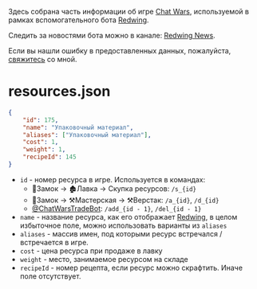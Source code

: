 Здесь собрана часть информации об игре [Chat Wars](https://telegram.me/ChatWarsBot?start=bb6bc6065e8648c0911c8776e277181d), используемой в рамках вспомогательного бота [Redwing](https://t.me/RedwingBot).

Следить за новостями бота можно в канале: [Redwing News](https://t.me/RedwingNews).

Если вы нашли ошибку в предоставленных данных, пожалуйста, [свяжитесь](https://t.me/motw_we) со мной.

# resources.json
```json
{
    "id": 175,
    "name": "Упаковочный материал",
    "aliases": ["Упаковочный материал"],
    "cost": 1,
    "weight": 1,
    "recipeId": 145
}
```
* `id` - номер ресурса в игре. Используется в командах:
	* 🏰Замок -> 🏚Лавка -> Скупка ресурсов: `/s_{id}`
	* 🏰Замок -> ⚒Мастерская -> ⚒Верстак: `/a_{id}`, `/d_{id}`
	* [@ChatWarsTradeBot](https://t.me/ChatWarsTradeBot): `/add_{id - 1}`, `/del_{id - 1}`
* `name` - название ресурса, как его отображает [Redwing](https://t.me/RedwingBot), в целом избыточное поле, можно использовать варианты из `aliases` 
* `aliases` - массив имен, под которыми ресурс встречался / встречается в игре.
* `cost` - цена ресурса при продаже в лавку
* `weight` - место, занимаемое ресурсом на складе
* `recipeId` - номер рецепта, если ресурс можно скрафтить. Иначе поле отсутствует.
